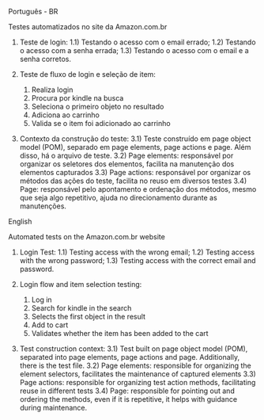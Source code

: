 Português - BR

Testes automatizados no site da Amazon.com.br

1) Teste de login:
  1.1) Testando o acesso com o email errado;
  1.2) Testando o acesso com a senha errada;
  1.3) Testando o acesso com o email e a senha corretos.
   
3) Teste de fluxo de login e seleção de item:
   1) Realiza login
   2) Procura por kindle na busca
   3) Seleciona o primeiro objeto no resultado
   4) Adiciona ao carrinho
   5) Valida se o item foi adicionado ao carrinho

3) Contexto da construção do teste:
  3.1) Teste construído em page object model (POM), separado em page elements, page actions e page. Além disso, há o arquivo de teste.
  3.2) Page elements: responsável por organizar os seletores dos elementos, facilita na manutenção dos elementos capturados
  3.3) Page actions: responsável por organizar os métodos das ações do teste, facilita no reuso em diversos testes
  3.4) Page: responsável pelo apontamento e ordenação dos métodos, mesmo que seja algo repetitivo, ajuda no direcionamento durante as manutenções.

   
English

Automated tests on the Amazon.com.br website

1) Login Test:
  1.1) Testing access with the wrong email;
  1.2) Testing access with the wrong password;
  1.3) Testing access with the correct email and password.
   
3) Login flow and item selection testing:
   1) Log in
   2) Search for kindle in the search
   3) Selects the first object in the result
   4) Add to cart
   5) Validates whether the item has been added to the cart

3) Test construction context:
  3.1) Test built on page object model (POM), separated into page elements, page actions and page. Additionally, there is the test file.
  3.2) Page elements: responsible for organizing the element selectors, facilitates the maintenance of captured elements
  3.3) Page actions: responsible for organizing test action methods, facilitating reuse in different tests
  3.4) Page: responsible for pointing out and ordering the methods, even if it is repetitive, it helps with guidance during maintenance.
